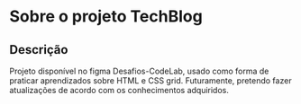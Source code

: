# Sobre o projeto TechBlog
## Descrição
Projeto disponível no figma Desafios-CodeLab, usado como forma de praticar aprendizados sobre HTML e CSS grid.
Futuramente, pretendo fazer atualizações de acordo com os conhecimentos adquiridos.
